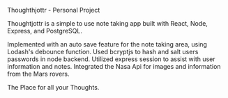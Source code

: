 Thoughthjottr - Personal Project

Thoughtjottr is a simple to use note taking app built with React, Node, Express, and PostgreSQL.

Implemented with an auto save feature for the note taking area, using Lodash's debounce function.
Used bcryptjs to hash and salt users passwords in node backend.
Utilized express session to assist with user information and notes.
Integrated the Nasa Api for images and information from the Mars rovers.

The Place for all your Thoughts.

